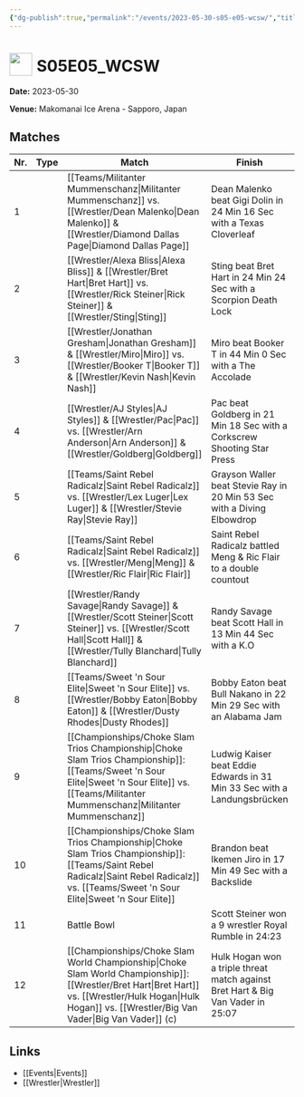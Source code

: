 ```yaml
---
{"dg-publish":true,"permalink":"/events/2023-05-30-s05-e05-wcsw/","title":"S05E05_WCSW","noteIcon":""}
---
```



# <img src="https://github.com/CptSpaulding1980/choke-slam-wrestling/releases/download/images/ChokeSlam.png" width="40" style="vertical-align:bottom; margin-right:8px;">**S05E05_WCSW**

**Date:** 2023-05-30

**Venue:** Makomanai Ice Arena - Sapporo, Japan

## Matches

| Nr. | Type | Match | Finish | Time | Rating | Score |
|-----|------|-------|--------|------|--------|-------|
| 1 |  | [[Teams/Militanter Mummenschanz\|Militanter Mummenschanz]] vs. [[Wrestler/Dean Malenko\|Dean Malenko]] & [[Wrestler/Diamond Dallas Page\|Diamond Dallas Page]] | Dean Malenko beat Gigi Dolin in 24 Min 16 Sec with a Texas Cloverleaf | 24:16 | ★★★3/4 | 82 |
| 2 |  | [[Wrestler/Alexa Bliss\|Alexa Bliss]] & [[Wrestler/Bret Hart\|Bret Hart]] vs. [[Wrestler/Rick Steiner\|Rick Steiner]] & [[Wrestler/Sting\|Sting]] | Sting  beat Bret Hart in 24 Min 24 Sec with a Scorpion Death Lock | 24:24 | ★★★★1/4 | 90 |
| 3 |  | [[Wrestler/Jonathan Gresham\|Jonathan Gresham]] & [[Wrestler/Miro\|Miro]] vs. [[Wrestler/Booker T\|Booker T]] & [[Wrestler/Kevin Nash\|Kevin Nash]] | Miro beat Booker T in 44 Min 0 Sec with a The Accolade | 44:00 | ★★★★1/2 | 92 |
| 4 |  | [[Wrestler/AJ Styles\|AJ Styles]] & [[Wrestler/Pac\|Pac]] vs. [[Wrestler/Arn Anderson\|Arn Anderson]] & [[Wrestler/Goldberg\|Goldberg]] | Pac beat Goldberg in 21 Min 18 Sec with a Corkscrew Shooting Star Press | 21:18 | ★★★3/4 | 83 |
| 5 |  | [[Teams/Saint Rebel Radicalz\|Saint Rebel Radicalz]] vs. [[Wrestler/Lex Luger\|Lex Luger]] & [[Wrestler/Stevie Ray\|Stevie Ray]] | Grayson Waller beat Stevie Ray in 20 Min 53 Sec with a Diving Elbowdrop | 20:53 | ★★★1/2 | 76 |
| 6 |  | [[Teams/Saint Rebel Radicalz\|Saint Rebel Radicalz]] vs. [[Wrestler/Meng\|Meng]] & [[Wrestler/Ric Flair\|Ric Flair]] | Saint Rebel Radicalz battled Meng & Ric Flair to a  double countout | 48:48 | ★★★3/4 | 83 |
| 7 |  | [[Wrestler/Randy Savage\|Randy Savage]] & [[Wrestler/Scott Steiner\|Scott Steiner]] vs. [[Wrestler/Scott Hall\|Scott Hall]] & [[Wrestler/Tully Blanchard\|Tully Blanchard]] | Randy Savage beat Scott Hall in 13 Min 44 Sec with a K.O | 13:44 | ★★ | 60 |
| 8 |  | [[Teams/Sweet 'n Sour Elite\|Sweet 'n Sour Elite]] vs. [[Wrestler/Bobby Eaton\|Bobby Eaton]] & [[Wrestler/Dusty Rhodes\|Dusty Rhodes]] | Bobby Eaton beat Bull Nakano in 22 Min 29 Sec with an Alabama Jam | 22:29 | ★★★1/4 | 75 |
| 9 |  | [[Championships/Choke Slam Trios Championship\|Choke Slam Trios Championship]]: [[Teams/Sweet 'n Sour Elite\|Sweet 'n Sour Elite]] vs. [[Teams/Militanter Mummenschanz\|Militanter Mummenschanz]] | Ludwig Kaiser beat Eddie Edwards in 31 Min 33 Sec with a Landungsbrücken | 31:33 | ★★★★1/4 | 89 |
| 10 |  | [[Championships/Choke Slam Trios Championship\|Choke Slam Trios Championship]]: [[Teams/Saint Rebel Radicalz\|Saint Rebel Radicalz]] vs. [[Teams/Sweet 'n Sour Elite\|Sweet 'n Sour Elite]] | Brandon beat Ikemen Jiro in 17 Min 49 Sec with a Backslide | 17:49 | ★★ | 61 |
| 11 |  | Battle Bowl | Scott Steiner won a 9 wrestler Royal Rumble in  24:23 | 24:23 | ★★★1/2 | 77 |
| 12 |  | [[Championships/Choke Slam World Championship\|Choke Slam World Championship]]: [[Wrestler/Bret Hart\|Bret Hart]] vs. [[Wrestler/Hulk Hogan\|Hulk Hogan]] vs. [[Wrestler/Big Van Vader\|Big Van Vader]] (c) | Hulk Hogan won a triple threat match against Bret Hart & Big Van Vader in  25:07 | 25:07 | ★★★★1/2 | 94 |

## Links
- [[Events\|Events]]
- [[Wrestler\|Wrestler]]
